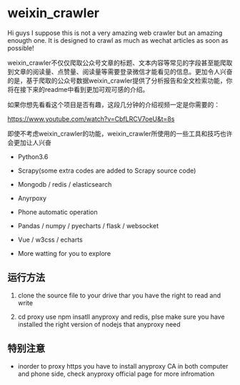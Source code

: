 # weixin_crawler

Hi guys I suppose this is not a very amazing web crawler but an amazing enougth one. It is designed to crawl as much as wechat articles as soon as possible!

weixin_crawler不仅仅爬取公众号文章的标题、文本内容等常见的字段甚至能爬取到文章的阅读量、点赞量、阅读量等需要登录微信才能看见的信息。更加令人兴奋的是，基于爬取的公众号数据weixin_crawler提供了分析报告和全文检索功能，你将在接下来的readme中看到更加可观可感的介绍。

如果你想先看看这个项目是否有趣，这段几分钟的介绍视频一定是你需要的：

https://www.youtube.com/watch?v=CbfLRCV7oeU&t=8s

即使不考虑weixin_crawler的功能，weixin_crawler所使用的一些工具和技巧也许会更加让人兴奋

- Python3.6

- Scrapy(some extra codes are added to Scrapy source code)

- Mongodb / redis / elasticsearch

- Anyrpoxy

- Phone automatic operation

- Pandas / numpy / pyecharts / flask / websocket

- Vue / w3css / echarts

- More watting for you to explore



## 运行方法

1. clone the source file to your drive thar you have the right to read and write

2. cd proxy use npm insatll anyproxy and redis, plse make sure you have installed the right version of nodejs that anyproxy need

## 特别注意

- inorder to proxy https you have to install anyproxy CA in both computer and phone side, check anyproxy official page for more infromation

